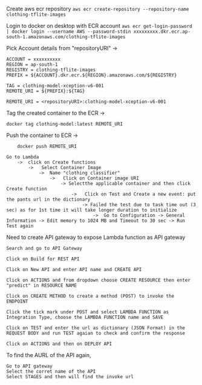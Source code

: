  Create aws ecr repository
    ```
    aws ecr create-repository --repository-name clothing-tflite-images
    ```

Login to docker on desktop with ECR account
    ```
    aws ecr get-login-password | docker login --username AWS --password-stdin xxxxxxxxx.dkr.ecr.ap-south-1.amazonaws.com/clothing-tflite-images
    ```

Pick Account details from "repositoryURI"
    ->

```
ACCOUNT = xxxxxxxxxx
REGION = ap-south-1
REGISTRY = clothing-tflite-images
PREFIX = ${ACCOUNT}.dkr.ecr.${REGION}.amazonaws.com/${REGISTRY} 

TAG = clothing-model-xception-v6-001
REMOTE_URI = ${PREFIX}:${TAG}

REMOTE_URI = <repositoryURI>:clothing-model-xception-v6-001
```

Tag the created container to the ECR 
    ->  
```
docker tag clothing-model:latest REMOTE_URI
```

Push the container to ECR
    ->  
```
    docker push REMOTE_URI
```

```
Go to Lambda 
    ->  click on Create functions 
        ->   Select Container Image  
            ->  Name "clothing classifier" 
                ->   Click on Container image URI 
                    -> Selectthe applicable container and then click Create function
                        ->   Click on Test and Create a new event: put the pants url in the dictionary
                            -> Failed the test due to task time out (3 sec) as for 1st time it will take longer duration to initialize 
                                ->  Go to Configuration -> General Information -> Edit memory to 1024 MB and Timeout to 30 sec -> Run Test again
```

Need to create API gateway to expose Lambda function as API gateway

```
Search and go to API Gateway
```
```
Click on Build for REST API
```
```
Click on New API and enter API name and CREATE API
```
```
Click on ACTIONS and from dropdown choose CREATE RESOURCE then enter "predict" in RESOURCE NAME
```
```
Click on CREATE METHOD to create a method (POST) to invoke the ENDPOINT 
```

```
Click the tick mark under POST and select LAMBDA FUNCTION as Integration Type, choose the LAMBDA FUNCTION name and SAVE
```

```
Click on TEST and enter the url as dictionary (JSON Format) in the REQUEST BODY and run TEST agaian to check and confirm the response
```
```
Click on ACTIONS and then on DEPLOY API
```
To find the AURL of the API again, 
```
Go to API gateway
Select the corret name of the API
Select STAGES and then will find the invoke url
```

